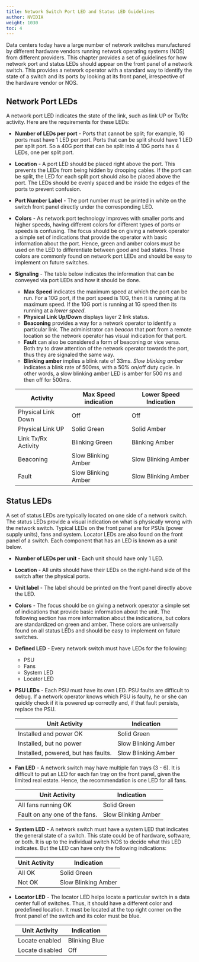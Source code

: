 ```yaml
---
title: Network Switch Port LED and Status LED Guidelines
author: NVIDIA
weight: 1030
toc: 4
---
```

Data centers today have a large number of network switches manufactured by different hardware vendors running network operating systems (NOS) from different providers. This chapter provides a set of guidelines for how network port and status LEDs should appear on the front panel of a network switch. This provides a network operator with a standard way to identify the state of a switch and its ports by looking at its front panel, irrespective of the hardware vendor or NOS.

## Network Port LEDs

A network port LED indicates the state of the link, such as link UP or Tx/Rx activity. Here are the requirements for these LEDs:

- **Number of LEDs per port** - Ports that cannot be split; for example, 1G ports must have 1 LED per port. Ports that can be split should have 1 LED per split port. So a 40G port that can be split into 4 10G ports has 4 LEDs, one per split port.
- **Location** - A port LED should be placed right above the port. This prevents the LEDs from being hidden by drooping cables. If the port can be split, the LED for each split port should also be placed above the port. The LEDs should be evenly spaced and be inside the edges of the ports to prevent confusion.
- **Port Number Label** - The port number must be printed in white on the switch front panel directly under the corresponding LED.
- **Colors** - As network port technology improves with smaller ports and higher speeds, having different colors for different types of ports or speeds is confusing. The focus should be on giving a network operator a simple set of indications that provide the operator with basic information about the port. Hence, green and amber colors must be used on the LED to differentiate between good and bad states. These colors are commonly found on network port LEDs and should be easy to implement on future switches.
- **Signaling** - The table below indicates the information that can be conveyed via port LEDs and how it should be done.
    - **Max Speed** indicates the maximum speed at which the port can be run. For a 10G port, if the port speed is 10G, then it is running at its maximum speed. If the 10G port is running at 1G speed then its running at a *lower speed*.
    - **Physical Link Up/Down** displays layer 2 link status.
    - **Beaconing** provides a way for a network operator to identify a particular link. The administrator can *beacon* that port from a remote location so the network operator has visual indication for that port.
    - **Fault** can also be considered a form of beaconing or vice versa. Both try to draw attention of the network operator towards the port, thus they are signaled the same way.
    - **Blinking amber** implies a blink rate of 33ms. *Slow blinking amber* indicates a blink rate of 500ms, with a 50% on/off duty cycle. In other words, a slow blinking amber LED is amber for 500 ms and then off for 500ms.

    | Activity            | Max Speed indication | Lower Speed Indication |
    | ------------------- | -------------------- | ---------------------- |
    | Physical Link Down  | Off                  | Off                    |
    | Physical Link UP    | Solid Green          | Solid Amber            |
    | Link Tx/Rx Activity | Blinking Green       | Blinking Amber         |
    | Beaconing           | Slow Blinking Amber  | Slow Blinking Amber    |
    | Fault               | Slow Blinking Amber  | Slow Blinking Amber    |

## Status LEDs

A set of status LEDs are typically located on one side of a network switch. The status LEDs provide a visual indication on what is physically wrong with the network switch. Typical LEDs on the front panel are for PSUs (power supply units), fans and system. Locator LEDs are also found on the front panel of a switch. Each component that has an LED is known as a *unit* below.

- **Number of LEDs per unit** - Each unit should have only 1 LED.
- **Location** - All units should have their LEDs on the right-hand side of the switch after the physical ports.
- **Unit label** - The label should be printed on the front panel directly above the LED.
- **Colors** - The focus should be on giving a network operator a simple set of indications that provide basic information about the unit. The following section has more information about the indications, but colors are standardized on green and amber. These colors are universally found on all status LEDs and should be easy to implement on future switches.
- **Defined LED** - Every network switch must have LEDs for the following:

  - PSU
  - Fans
  - System LED
  - Locator LED

- **PSU LEDs** - Each PSU must have its own LED. PSU faults are difficult to debug. If a network operator knows which PSU is faulty, he or she can quickly check if it is powered up correctly and, if that fault persists, replace the PSU.

    | Unit Activity                       | Indication          |
    | ----------------------------------- | ------------------- |
    | Installed and power OK              | Solid Green         |
    | Installed, but no power             | Slow Blinking Amber |
    | Installed, powered, but has faults. | Slow Blinking Amber |

- **Fan LED** - A network switch may have multiple fan trays (3 - 6). It is difficult to put an LED for each fan tray on the front panel, given the limited real estate. Hence, the recommendation is one LED for all fans.

    | Unit Activity                 | Indication          |
    | ----------------------------- | ------------------- |
    | All fans running OK           | Solid Green         |
    | Fault on any one of the fans. | Slow Blinking Amber |

- **System LED** - A network switch must have a system LED that indicates the general state of a switch. This state could be of hardware, software, or both. It is up to the individual switch NOS to decide what this LED indicates. But the LED can have only the following indications:

    | Unit Activity | Indication          |
    | ------------- | ------------------- |
    | All OK        | Solid Green         |
    | Not OK        | Slow Blinking Amber |

- **Locator LED** - The locator LED helps locate a particular switch in a data center full of switches. Thus, it should have a different color and predefined location. It must be located at the top right corner on the front panel of the switch and its color must be blue.

    | Unit Activity   | Indication    |
    | --------------- | ------------- |
    | Locate enabled  | Blinking Blue |
    | Locate disabled | Off           |
